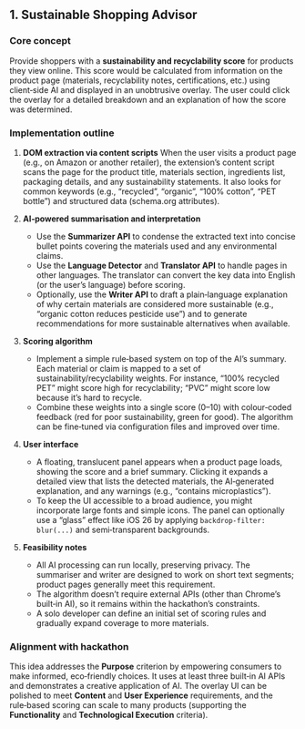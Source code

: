 
## 1. Sustainable Shopping Advisor

### Core concept

Provide shoppers with a **sustainability and recyclability score** for products they view online. This score would be calculated from information on the product page (materials, recyclability notes, certifications, etc.) using client‑side AI and displayed in an unobtrusive overlay. The user could click the overlay for a detailed breakdown and an explanation of how the score was determined.

### Implementation outline

1. **DOM extraction via content scripts**
   When the user visits a product page (e.g., on Amazon or another retailer), the extension’s content script scans the page for the product title, materials section, ingredients list, packaging details, and any sustainability statements. It also looks for common keywords (e.g., “recycled”, “organic”, “100% cotton”, “PET bottle”) and structured data (schema.org attributes).

2. **AI‑powered summarisation and interpretation**

   * Use the **Summarizer API** to condense the extracted text into concise bullet points covering the materials used and any environmental claims.
   * Use the **Language Detector** and **Translator API** to handle pages in other languages. The translator can convert the key data into English (or the user’s language) before scoring.
   * Optionally, use the **Writer API** to draft a plain‑language explanation of why certain materials are considered more sustainable (e.g., “organic cotton reduces pesticide use”) and to generate recommendations for more sustainable alternatives when available.

3. **Scoring algorithm**

   * Implement a simple rule‑based system on top of the AI’s summary. Each material or claim is mapped to a set of sustainability/recyclability weights. For instance, “100% recycled PET” might score high for recyclability; “PVC” might score low because it’s hard to recycle.
   * Combine these weights into a single score (0–10) with colour‑coded feedback (red for poor sustainability, green for good). The algorithm can be fine‑tuned via configuration files and improved over time.

4. **User interface**

   * A floating, translucent panel appears when a product page loads, showing the score and a brief summary. Clicking it expands a detailed view that lists the detected materials, the AI‑generated explanation, and any warnings (e.g., “contains microplastics”).
   * To keep the UI accessible to a broad audience, you might incorporate large fonts and simple icons. The panel can optionally use a “glass” effect like iOS 26 by applying `backdrop-filter: blur(...)` and semi‑transparent backgrounds.

5. **Feasibility notes**

   * All AI processing can run locally, preserving privacy. The summariser and writer are designed to work on short text segments; product pages generally meet this requirement.
   * The algorithm doesn’t require external APIs (other than Chrome’s built‑in AI), so it remains within the hackathon’s constraints.
   * A solo developer can define an initial set of scoring rules and gradually expand coverage to more materials.

### Alignment with hackathon

This idea addresses the **Purpose** criterion by empowering consumers to make informed, eco‑friendly choices. It uses at least three built‑in AI APIs and demonstrates a creative application of AI. The overlay UI can be polished to meet **Content** and **User Experience** requirements, and the rule‑based scoring can scale to many products (supporting the **Functionality** and **Technological Execution** criteria).

